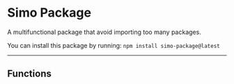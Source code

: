 # Simo Package

A multifunctional package that avoid importing too many packages.



You can install this package by running: ``npm install simo-package@latest``

----------------

## Functions



